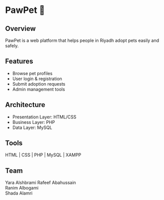 # PawPet 🐾

## Overview
PawPet is a web platform that helps people in Riyadh adopt pets easily and safely.

## Features
- Browse pet profiles  
- User login & registration  
- Submit adoption requests  
- Admin management tools  

## Architecture
- Presentation Layer: HTML/CSS  
- Business Layer: PHP  
- Data Layer: MySQL  

## Tools
HTML | CSS | PHP | MySQL | XAMPP

## Team
Yara Alshbrami
Rafeef Abahussain  
Ranim Albogami  
Shada Alamri
